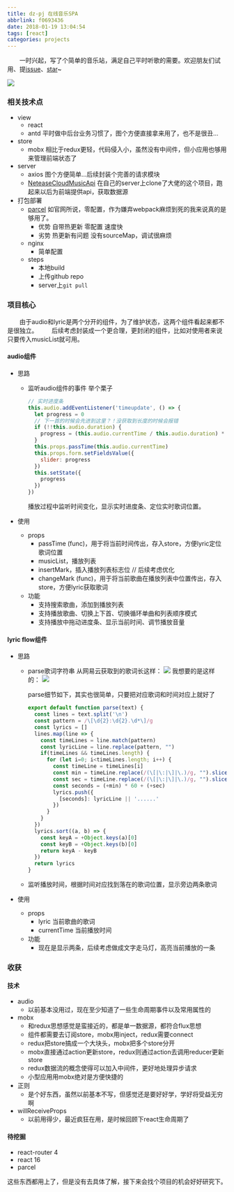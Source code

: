```yaml
---
title: dz-pj 在线音乐SPA
abbrlink: f0693436
date: 2018-01-19 13:04:54
tags: [react]
categories: projects
---
```


&emsp;&emsp;一时兴起，写了个简单的音乐站，满足自己平时听歌的需要。欢迎朋友们试用、提[issue](https://github.com/derekeeeeely/dz-music/issues)、[star](https://github.com/derekeeeeely/dz-music)~
<!-- more -->

![](http://opo02jcsr.bkt.clouddn.com/0e03890a35c76d2eb7c7ec9c951bcd1e.png)


### 相关技术点

- view
  - react
  - antd
    平时做中后台业务习惯了，图个方便直接拿来用了，也不是很丑...
- store
  - mobx
    相比于redux更轻，代码侵入小，虽然没有中间件，但小应用也够用来管理前端状态了
- server
  - axios
    图个方便简单...后续封装个完善的请求模块
  - [NeteaseCloudMusicApi](https://github.com/Binaryify/NeteaseCloudMusicApi)
    在自己的server上clone了大佬的这个项目，跑起来以后为前端提供api，获取数据源
- 打包部署
  - [parcel](https://github.com/parcel-bundler/parcel)
  如官网所说，零配置，作为嫌弃webpack麻烦到死的我来说真的是够用了。
    - 优势
      自带热更新
      零配置
      速度快
    - 劣势
      热更新有问题
      没有sourceMap，调试很麻烦
  - nginx
    - 简单配置
  - steps
    - 本地build
    - 上传github repo
    - server上`git pull`

### 项目核心

&emsp;&emsp;由于audio和lyric是两个分开的组件，为了维护状态，这两个组件看起来都不是很独立。
&emsp;&emsp;后续考虑封装成一个更合理，更封闭的组件，比如对使用者来说只要传入musicList就可用。

#### audio组件

- 思路
  - 监听audio组件的事件
    举个栗子
    ```js
    // 实时进度条
    this.audio.addEventListener('timeupdate', () => {
      let progress = 0
      // 下一首的时候会先进到这里？！没获取到长度的时候会报错
      if (!!this.audio.duration) {
        progress = (this.audio.currentTime / this.audio.duration) * 100
      }
      this.props.passTime(this.audio.currentTime)
      this.props.form.setFieldsValue({
        slider: progress
      })
      this.setState({
        progress
      })
    })
    ```
    播放过程中监听时间变化，显示实时进度条、定位实时歌词位置。

- 使用
  - props
    - passTime (func)，用于将当前时间传出，存入store，方便lyric定位歌词位置
    - musicList，播放列表
    - insertMark，插入播放列表标志位 // 后续考虑优化
    - changeMark (func)，用于将当前歌曲在播放列表中位置传出，存入store，方便lyric获取歌词
  - 功能
    - 支持搜索歌曲，添加到播放列表
    - 支持播放歌曲、切换上下首、切换循环单曲和列表顺序模式
    - 支持播放中拖动进度条、显示当前时间、调节播放音量

#### lyric flow组件

- 思路
  - parse歌词字符串
    从网易云获取到的歌词长这样：
      ![](http://opo02jcsr.bkt.clouddn.com/cbae09421c6c201ec6a3e1bc7c084a00.png)
    我想要的是这样的：
      ![](http://opo02jcsr.bkt.clouddn.com/61b427ffe5b3fe9dcf6c5b3dd7b240d4.png)

    parse细节如下，其实也很简单，只要把对应歌词和时间对应上就好了

    ```js
    export default function parse(text) {
      const lines = text.split('\n')
      const pattern = /\[\d{2}:\d{2}.\d*\]/g
      const lyrics = []
      lines.map(line => {
        const timeLines = line.match(pattern)
        const lyricLine = line.replace(pattern, "")
        if(timeLines && timeLines.length) {
          for (let i=0; i<timeLines.length; i++) {
            const timeLine = timeLines[i]
            const min = timeLine.replace(/(\[|\:|\]|\.)/g, "").slice(0, 2)
            const sec = timeLine.replace(/(\[|\:|\]|\.)/g, "").slice(2, 4)
            const seconds = (+min) * 60 + (+sec)
            lyrics.push({
              [seconds]: lyricLine || '......'
            })
          }
        }
      })
      lyrics.sort((a, b) => {
        const keyA = +Object.keys(a)[0]
        const keyB = +Object.keys(b)[0]
        return keyA - keyB
      })
      return lyrics
    }
    ```
  - 监听播放时间，根据时间对应找到落在的歌词位置，显示旁边两条歌词

- 使用
  - props
    - lyric 当前歌曲的歌词
    - currentTime 当前播放时间
  - 功能
    - 现在是显示两条，后续考虑做成文字走马灯，高亮当前播放的一条

### 收获

#### 技术

- audio
  - 以前基本没用过，现在至少知道了一些生命周期事件以及常用属性的
- mobx
  - 和redux思想感觉是蛮接近的，都是单一数据源，都符合flux思想
  - 组件都需要去订阅store，mobx用inject，redux需要connect
  - redux把store搞成一个大块头，mobx把多个store分开
  - mobx直接通过action更新store，redux则通过action去调用reducer更新store
  - redux数据流的概念使得可以加入中间件，更好地处理异步请求
  - 小型应用用mobx绝对是方便快捷的
- 正则
  - 是个好东西，虽然以前基本不写，但感觉还是要好好学，学好将受益无穷啊
- willReceiveProps
  - 以前用得少，最近疯狂在用，是时候回顾下react生命周期了

#### 待挖掘

- react-router 4
- react 16
- parcel

这些东西都用上了，但是没有去具体了解，接下来会找个项目的机会好好研究下。
